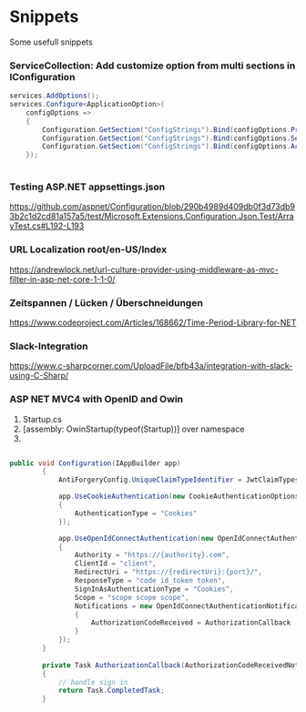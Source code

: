 # Snippets
Some usefull snippets


### ServiceCollection: Add customize option from multi sections in IConfiguration
```C#
services.AddOptions();
services.Configure<ApplicationOption>(
    configOptions =>
    {
        Configuration.GetSection("ConfigStrings").Bind(configOptions.ProviderOptions);
        Configuration.GetSection("ConfigStrings").Bind(configOptions.SecretOptions);
        Configuration.GetSection("ConfigStrings").Bind(configOptions.AccountOptions);
    });
    
```
### Testing ASP.NET appsettings.json
https://github.com/aspnet/Configuration/blob/290b4989d409db0f3d73db93b2c1d2cd81a157a5/test/Microsoft.Extensions.Configuration.Json.Test/ArrayTest.cs#L192-L193

### URL Localization  root/en-US/Index
https://andrewlock.net/url-culture-provider-using-middleware-as-mvc-filter-in-asp-net-core-1-1-0/

### Zeitspannen / Lücken / Überschneidungen
https://www.codeproject.com/Articles/168662/Time-Period-Library-for-NET

### Slack-Integration
https://www.c-sharpcorner.com/UploadFile/bfb43a/integration-with-slack-using-C-Sharp/


### ASP NET MVC4 with OpenID and Owin
1. Startup.cs
2. [assembly: OwinStartup(typeof(Startup))] over namespace
3. 
```c#

public void Configuration(IAppBuilder app)
        {
            AntiForgeryConfig.UniqueClaimTypeIdentifier = JwtClaimTypes.Name;

            app.UseCookieAuthentication(new CookieAuthenticationOptions
            {
                AuthenticationType = "Cookies"
            });

            app.UseOpenIdConnectAuthentication(new OpenIdConnectAuthenticationOptions
            {
                Authority = "https://{authority}.com",
                ClientId = "client",
                RedirectUri = "https://{redirectUri}:{port}/",
                ResponseType = "code id_token token",
                SignInAsAuthenticationType = "Cookies",
                Scope = "scope scope scope",
                Notifications = new OpenIdConnectAuthenticationNotifications
                {
                    AuthorizationCodeReceived = AuthorizationCallback
                }
            });
        }
        
        private Task AuthorizationCallback(AuthorizationCodeReceivedNotification message)
        {
            // handle sign in
            return Task.CompletedTask;
        }

```

